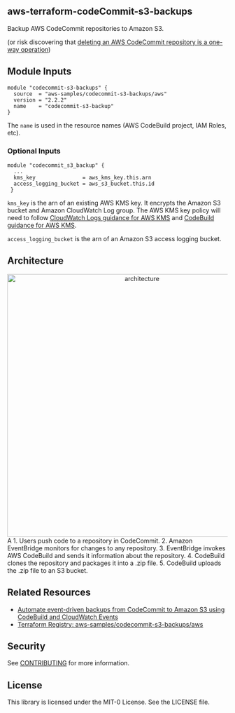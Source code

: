 ## aws-terraform-codeCommit-s3-backups

Backup AWS CodeCommit repositories to Amazon S3. 

(or risk discovering that [deleting an AWS CodeCommit repository is a one-way operation](https://aws.amazon.com/codecommit/faqs/))

## Module Inputs

```hcl
module "codecommit-s3-backups" {
  source  = "aws-samples/codecommit-s3-backups/aws"
  version = "2.2.2"
  name    = "codecommit-s3-backup" 
}
```
The `name` is used in the resource names (AWS CodeBuild project, IAM Roles, etc). 

### Optional Inputs

```hcl
module "codecommit_s3_backup" {
  ...
  kms_key               = aws_kms_key.this.arn
  access_logging_bucket = aws_s3_bucket.this.id
 }
```

`kms_key` is the arn of an existing AWS KMS key. It encrypts the Amazon S3 bucket and Amazon CloudWatch Log group. The AWS KMS key policy will need to follow [CloudWatch Logs guidance for AWS KMS](https://docs.aws.amazon.com/AmazonCloudWatch/latest/logs/encrypt-log-data-kms.html) and [CodeBuild guidance for AWS KMS](https://docs.aws.amazon.com/codebuild/latest/userguide/setting-up-kms.html). 

`access_logging_bucket` is the arn of an Amazon S3 access logging bucket. 


## Architecture
<div align="center">
<img alt="architecture" width="600" src="./img/architecture.png" />
</div>
A
1. Users push code to a repository in CodeCommit.
2. Amazon EventBridge monitors for changes to any repository.
3. EventBridge invokes AWS CodeBuild and sends it information about the repository. 
4. CodeBuild clones the repository and packages it into a .zip file.
5. CodeBuild uploads the .zip file to an S3 bucket. 

## Related Resources

- [Automate event-driven backups from CodeCommit to Amazon S3 using CodeBuild and CloudWatch Events](https://docs.aws.amazon.com/prescriptive-guidance/latest/patterns/automate-event-driven-backups-from-codecommit-to-amazon-s3-using-codebuild-and-cloudwatch-events.html)
- [Terraform Registry: aws-samples/codecommit-s3-backups/aws](https://registry.terraform.io/modules/aws-samples/codecommit-s3-backups/aws/latest)

## Security

See [CONTRIBUTING](CONTRIBUTING.md#security-issue-notifications) for more information.

## License

This library is licensed under the MIT-0 License. See the LICENSE file.
